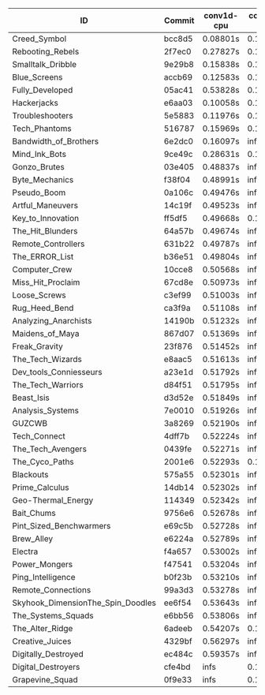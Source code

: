 |ID|Commit|conv1d-cpu|conv1d-gpu|DWSPConv2D-gpu|gemm-gpu|avg|
|-|-|-|-|-|-|-|
|Creed_Symbol|bcc8d5|0.08801s|0.10593s|2.84035s|1.73224s|1.19164s|
|Rebooting_Rebels|2f7ec0|0.27827s|0.12622s|2.90197s|1.89509s|1.30039s|
|Smalltalk_Dribble|9e29b8|0.15838s|0.12633s|3.03174s|1.97117s|1.32191s|
|Blue_Screens|accb69|0.12583s|0.13402s|3.21941s|2.16019s|1.40986s|
|Fully_Developed|05ac41|0.53828s|0.13698s|3.16079s|2.24240s|1.51961s|
|Hackerjacks|e6aa03|0.10058s|0.13827s|infs|1.77615s|infs|
|Troubleshooters|5e5883|0.11976s|0.19038s|infs|2.32668s|infs|
|Tech_Phantoms|516787|0.15969s|0.14992s|infs|2.07463s|infs|
|Bandwidth_of_Brothers|6e2dc0|0.16097s|infs|infs|2.26747s|infs|
|Mind_Ink_Bots|9ce49c|0.28631s|0.15457s|infs|4.66573s|infs|
|Gonzo_Brutes|03e405|0.48837s|infs|infs|4.48251s|infs|
|Byte_Mechanics|f38f04|0.48991s|infs|infs|4.44964s|infs|
|Pseudo_Boom|0a106c|0.49476s|infs|infs|4.48793s|infs|
|Artful_Maneuvers|14c19f|0.49523s|infs|infs|4.46116s|infs|
|Key_to_Innovation|ff5df5|0.49668s|0.13454s|infs|4.36927s|infs|
|The_Hit_Blunders|64a57b|0.49674s|infs|infs|4.48015s|infs|
|Remote_Controllers|631b22|0.49787s|infs|infs|4.56832s|infs|
|The_ERROR_List|b36e51|0.49804s|infs|infs|4.48964s|infs|
|Computer_Crew|10cce8|0.50568s|infs|infs|4.48110s|infs|
|Miss_Hit_Proclaim|67cd8e|0.50973s|infs|infs|4.45711s|infs|
|Loose_Screws|c3ef99|0.51003s|infs|infs|4.43462s|infs|
|Rug_Heed_Bend|ca3f9a|0.51108s|infs|infs|4.58840s|infs|
|Analyzing_Anarchists|14190b|0.51232s|infs|infs|4.57876s|infs|
|Maidens_of_Maya|867d07|0.51369s|infs|infs|4.61870s|infs|
|Freak_Gravity|23f876|0.51452s|infs|infs|4.69148s|infs|
|The_Tech_Wizards|e8aac5|0.51613s|infs|infs|4.74200s|infs|
|Dev_tools_Conniesseurs|a23e1d|0.51792s|infs|infs|4.60876s|infs|
|The_Tech_Warriors|d84f51|0.51795s|infs|infs|4.72225s|infs|
|Beast_Isis|d3d52e|0.51849s|infs|infs|4.73118s|infs|
|Analysis_Systems|7e0010|0.51926s|infs|infs|4.70818s|infs|
|GUZCWB|3a8269|0.52190s|infs|infs|4.62000s|infs|
|Tech_Connect|4dff7b|0.52224s|infs|infs|4.72446s|infs|
|The_Tech_Avengers|0439fe|0.52271s|infs|infs|4.71961s|infs|
|The_Cyco_Paths|2001e6|0.52293s|0.14598s|infs|4.52223s|infs|
|Blackouts|575a55|0.52301s|infs|infs|4.60910s|infs|
|Prime_Calculus|14db14|0.52302s|infs|infs|4.83381s|infs|
|Geo-Thermal_Energy|114349|0.52342s|infs|infs|4.70832s|infs|
|Bait_Chums|9756e6|0.52678s|infs|infs|5.01068s|infs|
|Pint_Sized_Benchwarmers|e69c5b|0.52728s|infs|infs|4.57712s|infs|
|Brew_Alley|e6224a|0.52789s|infs|infs|4.88243s|infs|
|Electra|f4a657|0.53002s|infs|infs|4.82202s|infs|
|Power_Mongers|f47541|0.53204s|infs|infs|4.82646s|infs|
|Ping_Intelligence|b0f23b|0.53210s|infs|infs|4.83217s|infs|
|Remote_Connections|99a3d3|0.53278s|infs|infs|4.87634s|infs|
|Skyhook_DimensionThe_Spin_Doodles|ee6f54|0.53643s|infs|infs|4.83773s|infs|
|The_Systems_Squads|e6bb56|0.53806s|infs|infs|4.87884s|infs|
|The_Alter_Ridge|6adeeb|0.54207s|0.17197s|infs|4.80270s|infs|
|Creative_Juices|4329bf|0.56297s|infs|infs|4.80788s|infs|
|Digitally_Destroyed|ec484c|0.59357s|infs|infs|4.85854s|infs|
|Digital_Destroyers|cfe4bd|infs|0.15506s|2.89160s|1.93161s|infs|
|Grapevine_Squad|0f9e33|infs|0.12382s|infs|1.70523s|infs|
